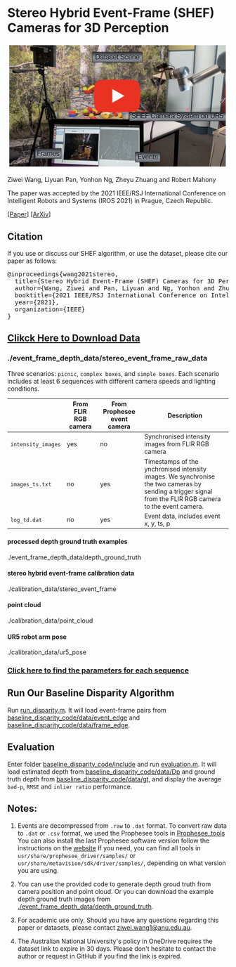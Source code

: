# Stereo Hybrid Event-Frame (SHEF) Cameras for 3D Perception
<p align="center">
  <a href="https://www.youtube.com/watch?v=Azu7rJSPGNc">
    <img src="figures/video_thumbnail.png" alt="Stereo Hybrid Event-Frame (SHEF) Cameras for 3D Perception" width="500"/>
  </a>
</p>



Ziwei Wang, Liyuan Pan, Yonhon Ng, Zheyu Zhuang and Robert Mahony

The paper was accepted by the 2021 IEEE/RSJ International Conference on Intelligent Robots and Systems (IROS 2021) in Prague, Czech Republic.

[[Paper](https://ieeexplore.ieee.org/abstract/document/9636312)]
[[ArXiv](https://arxiv.org/abs/2110.04988)]


## Citation 
If you use or discuss our SHEF algorithm, or use the dataset, please cite our paper as follows:
<pre>
@inproceedings{wang2021stereo,
  title={Stereo Hybrid Event-Frame (SHEF) Cameras for 3D Perception},
  author={Wang, Ziwei and Pan, Liyuan and Ng, Yonhon and Zhuang, Zheyu and Mahony, Robert},
  booktitle={2021 IEEE/RSJ International Conference on Intelligent Robots and Systems (IROS)},
  year={2021},
  organization={IEEE}
}
</pre>



## [Clikck Here to Download Data](https://anu365-my.sharepoint.com/:f:/g/personal/u6456661_anu_edu_au/EuotzBGRLk1AhfOe9LlZuSQBVtis9MH86vz1DQgt8hzQPA?e=jhRg1h) 

### ./event_frame_depth_data/stereo_event_frame_raw_data

Three scenarios: `picnic`, `complex boxes`, and `simple boxes`.
Each scenario includes at least 6 sequences with different camera speeds and lighting conditions.


|                      | From FLIR RGB camera | From Prophesee event camera | Description                                                                                             |
|----------------------|----------------------|-----------------------------|---------------------------------------------------------------------------------------------------------| 
| `intensity_images`  | yes                     | no                          |Synchronised intensity images from FLIR RGB camera |
| `images_ts.txt`     | no                      | yes                         |Timestamps of the ynchronised intensity images. We synchronise the two cameras by sending a trigger signal from the FLIR RGB camera to the event camera. |
| `log_td.dat`        | no                      | yes                         |Event data, includes event x, y, ts, p |                                             
#### processed depth ground truth examples
./event_frame_depth_data/depth_ground_truth

#### stereo hybrid event-frame calibration data
./calibration_data/stereo_event_frame

#### point cloud
./calibration_data/point_cloud

#### UR5 robot arm pose
./calibration_data/ur5_pose

### [Click here to find the parameters for each sequence](https://docs.google.com/spreadsheets/d/1so2S-R-0OyHtPx6rzRnHimwNJFnQP-UNSiHOV1cqRFM/edit?usp=sharing)

## Run Our Baseline Disparity Algorithm
Run [run_disparity.m](https://github.com/ziweiWWANG/SHEF/tree/master/baseline_disparity_code/run_disparity.m).
It will load event-frame pairs from [baseline_disparity_code/data/event_edge](https://github.com/ziweiWWANG/SHEF/tree/master/baseline_disparity_code/data/event_edge) and [baseline_disparity_code/data/frame_edge](https://github.com/ziweiWWANG/SHEF/tree/master/baseline_disparity_code/data/frame_edge).


## Evaluation
Enter folder [baseline_disparity_code/include](https://github.com/ziweiWWANG/SHEF/tree/master/baseline_disparity_code/include) and run [evaluation.m](https://github.com/ziweiWWANG/SHEF/tree/master/baseline_disparity_code/include/evaluation.m).
It will load estimated depth from [baseline_disparity_code/data/Dp](https://github.com/ziweiWWANG/SHEF/tree/master/baseline_disparity_code/data/Dp) and ground truth depth from [baseline_disparity_code/data/gt](https://github.com/ziweiWWANG/SHEF/tree/master/baseline_disparity_code/data/gt), and display the average `bad-p`, `RMSE` and `inlier ratio` performance.

## Notes: 
1. Events are decompressed from `.raw` to `.dat` format. To convert raw data to `.dat` or `.csv` format, we used the Prophesee tools in [Prophesee_tools](https://anu365-my.sharepoint.com/:f:/g/personal/u6456661_anu_edu_au/EuotzBGRLk1AhfOe9LlZuSQBVtis9MH86vz1DQgt8hzQPA?e=jhRg1h)
You can also install the last Prophesee software version follow the instructions on the [website](https://www.prophesee.ai/)
If you need, you can find all tools in `usr/share/prophesee_driver/samples/` or `usr/share/metavision/sdk/driver/samples/`, depending on what version you are using.

2. You can use the provided code to generate depth groud truth from camera position and point cloud. Or you can download the example depth ground truth images from [./event_frame_depth_data/depth_ground_truth](https://anu365-my.sharepoint.com/:f:/g/personal/u6456661_anu_edu_au/EuotzBGRLk1AhfOe9LlZuSQBVtis9MH86vz1DQgt8hzQPA?e=jhRg1h).

3. For academic use only. Should you have any questions regarding this paper or datasets, please contact [ziwei.wang1@anu.edu.au](ziwei.wang1@anu.edu.au).
4. The Australian National University's policy in OneDrive requires the dataset link to expire in 30 days. Please don't hesitate to contact the author or request in GitHub if you find the link is expired.
